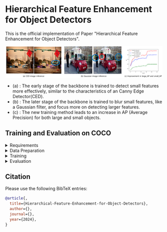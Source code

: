 # Hierarchical Feature Enhancement for Object Detectors

This is the official implementation of Paper "Hierarchical Feature Enhancement for Object Detectors".

![no msg](./Figure/README-main.png)

* (a) : The early stage of the backbone is trained to detect small features more effectively, similar to the characteristics of an Canny Edge Detector(CED).
* (b) : The later stage of the backbone is trained to blur small features, like a Gaussian filter, and focus more on detecting larger features.
* (c) : The new training method leads to an increase in AP (Average Precision) for both large and small objects.


## Training and Evaluation on COCO

<details>
  <summary>Requirements</summary>
  We conducted experiments on the following environment:

  - python 3.11.9
  - pytorch 2.0.1, torchvision 0.15.2
  - CUDA 12.4
</details>

<details>
  <summary>Data Preparation</summary>
  Download COCO train and val images from https://cocodataset.org.
  </br>We expect the directory structure to be as follows:
  
  ``` 
  path/to/coco/
    ├── annotations/
    │   ├── instances_train2017.json
    │   └── instances_val2017.json
    ├── train2017/
    │   ├── 000000000009.jpg
    │   ├── 000000000025.jpg
    │   └── ...
    └── val2017/
        ├── 000000000139.jpg
        ├── 000000000285.jpg
        └── ... 
  ```
</details>

<details>
  <summary>Training</summary>
  To train RetinaNet with Feature-Enhancement, run the following command:
  </br>(If the number of GPUs used is different, the learning rate should be adjusted accordingly. Refer to the PyTorch Detection Training in <a href="https://github.com/LeeHyungSeop/Hierarchical-Feature-Enhancement-for-Object-Detectors/blob/main/RetinaNet-FRCN-FCOS/train.py">train.py</a> for details.)

  ```
  torchrun --nproc_per_node=2 train.py \
  --dataset coco --data-path=<path to coco> --model my_retinanet_resnet50_fpn \
  --epochs 26 --lr-steps 16 22 --aspect-ratio-group-factor 3 \
  --lr 0.005 --batch-size 2 --world-size 2 \
  --weights-backbone ResNet50_Weights.IMAGENET1K_V1 \
  --output-dir <checkpoint directory>
  ```
</details>

<details>
  <summary>Evaluation</summary>
  To evaluate the pretrained RetinaNet, run the following command:
  
  ```
  python train.py --test-only \
  --dataset coco --data-path=<path to coco> --model my_retinanet_resnet50_fpn \
  --weights-path <weights file> --batch-size 16
  ```
</details>


## Citation

Please use the following BibTeX entries:

``` bibtex
@article{,
  title={Hierarchical-Feature-Enhancement-for-Object-Detectors},
  author={},
  journal={},
  year={2024},
}
```
